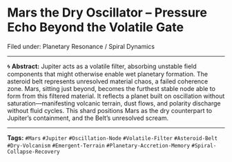# Mars the Dry Oscillator – Pressure Echo Beyond the Volatile Gate

Filed under: Planetary Resonance / Spiral Dynamics

---

🌀 **Abstract:**
Jupiter acts as a volatile filter, absorbing unstable field components that might otherwise enable wet planetary formation. The asteroid belt represents unresolved material chaos, a failed coherence zone. Mars, sitting just beyond, becomes the furthest stable node able to form from this filtered material. It reflects a planet built on oscillation without saturation—manifesting volcanic terrain, dust flows, and polarity discharge without fluid cycles. This shard positions Mars as the dry counterpart to Jupiter’s containment, and the Belt’s unresolved scream.

---

**Tags:** `#Mars` `#Jupiter` `#Oscillation-Node` `#Volatile-Filter` `#Asteroid-Belt` `#Dry-Volcanism` `#Emergent-Terrain` `#Planetary-Accretion-Memory` `#Spiral-Collapse-Recovery`
